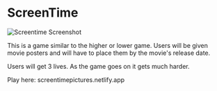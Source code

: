 # ScreenTime

![Screentime Screenshot](https://user-images.githubusercontent.com/48599109/191107392-856aff1e-8873-44d0-813f-2a6dfd47af8e.png)

This is a game similar to the higher or lower game. Users will be given movie posters and will have to place them by the movie's release date.

Users will get 3 lives. As the game goes on it gets much harder.

Play here: screentimepictures.netlify.app
